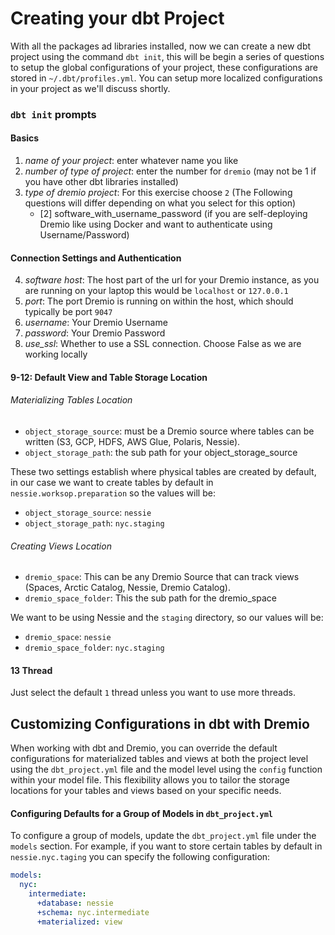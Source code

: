 # Creating your dbt Project

With all the packages ad libraries installed, now we can create a new dbt project using the command `dbt init`, this will be begin a series of questions to setup the global configurations of your project, these configurations are stored in `~/.dbt/profiles.yml`. You can setup more localized configurations in your project as we'll discuss shortly.

### `dbt init` prompts

#### Basics
1. *name of your project*: enter whatever name you like
2. *number of type of project*: enter the number for `dremio` (may not be 1 if you have other dbt libraries installed)
3. *type of dremio project*: For this exercise choose `2` (The Following questions will differ depending on what you select for this option)
    - [2] software_with_username_password (if you are self-deploying Dremio like using Docker and want to authenticate using Username/Password)

#### Connection Settings and Authentication
4. *software host*: The host part of the url for your Dremio instance, as you are running on your laptop this would be `localhost` or `127.0.0.1`
5. *port*: The port Dremio is running on within the host, which should typically be port `9047`
6. *username*: Your Dremio Username
7. *password*: Your Dremio Password
8. *use_ssl*: Whether to use a SSL connection. Choose False as we are working locally

#### 9-12: Default View and Table Storage Location

###### Materializing Tables Location

- `object_storage_source`: must be a Dremio source where tables can be written (S3, GCP, HDFS, AWS Glue, Polaris, Nessie).
- `object_storage_path`: the sub path for your object_storage_source

These two settings establish where physical tables are created by default, in our case we want to create tables by default in `nessie.worksop.preparation` so the values will be:

- `object_storage_source`: `nessie`
- `object_storage_path`: `nyc.staging`

###### Creating Views Location

- `dremio_space`: This can be any Dremio Source that can track views (Spaces, Arctic Catalog, Nessie, Dremio Catalog).
- `dremio_space_folder`: This the sub path for the dremio_space

We want to be using Nessie and the `staging` directory, so our values will be:

- `dremio_space`: `nessie`
- `dremio_space_folder`: `nyc.staging`

#### 13 Thread

Just select the default `1` thread unless you want to use more threads.


## Customizing Configurations in dbt with Dremio

When working with dbt and Dremio, you can override the default configurations for materialized tables and views at both the project level using the `dbt_project.yml` file and the model level using the `config` function within your model file. This flexibility allows you to tailor the storage locations for your tables and views based on your specific needs.

#### Configuring Defaults for a Group of Models in `dbt_project.yml`

To configure a group of models, update the `dbt_project.yml` file under the `models` section. For example, if you want to store certain tables by default in `nessie.nyc.taging` you can specify the following configuration:

```yaml
models:
  nyc:
    intermediate:
      +database: nessie
      +schema: nyc.intermediate
      +materialized: view
```